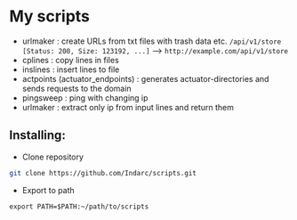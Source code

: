 # My scripts
- urlmaker : create URLs from txt files with trash data 
etc. `/api/v1/store       [Status: 200, Size: 123192, ...]` --> `http://example.com/api/v1/store`
- cplines : copy lines in files
- inslines : insert lines to file
- actpoints (actuator_endpoints) : generates actuator-directories and sends requests to the domain
- pingsweep : ping with changing ip
- urlmaker : extract only ip from input lines and return them

## Installing:
- Clone repository
```sh
git clone https://github.com/Indarc/scripts.git
```
- Export to path
```
export PATH=$PATH:~/path/to/scripts
```

